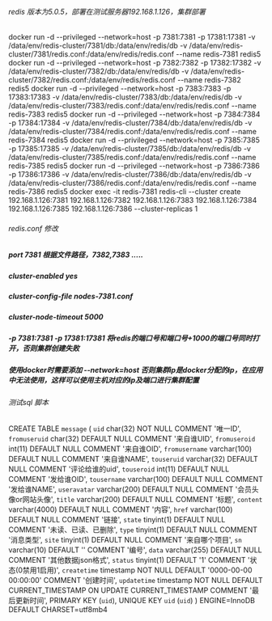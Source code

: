 ###### redis 版本为5.0.5，部署在测试服务器192.168.1.126，集群部署
docker run -d --privileged --network=host -p 7381:7381 -p 17381:17381 -v /data/env/redis-cluster/7381/db:/data/env/redis/db -v /data/env/redis-cluster/7381/redis.conf:/data/env/redis/redis.conf --name redis-7381 redis5
docker run -d --privileged --network=host -p 7382:7382 -p 17382:17382 -v /data/env/redis-cluster/7382/db:/data/env/redis/db -v /data/env/redis-cluster/7382/redis.conf:/data/env/redis/redis.conf --name redis-7382 redis5
docker run -d --privileged --network=host -p 7383:7383 -p 17383:17383 -v /data/env/redis-cluster/7383/db:/data/env/redis/db -v /data/env/redis-cluster/7383/redis.conf:/data/env/redis/redis.conf --name redis-7383 redis5
docker run -d --privileged --network=host -p 7384:7384 -p 17384:17384 -v /data/env/redis-cluster/7384/db:/data/env/redis/db -v /data/env/redis-cluster/7384/redis.conf:/data/env/redis/redis.conf --name redis-7384 redis5
docker run -d --privileged --network=host -p 7385:7385 -p 17385:17385 -v /data/env/redis-cluster/7385/db:/data/env/redis/db -v /data/env/redis-cluster/7385/redis.conf:/data/env/redis/redis.conf --name redis-7385 redis5
docker run -d --privileged --network=host -p 7386:7386 -p 17386:17386 -v /data/env/redis-cluster/7386/db:/data/env/redis/db -v /data/env/redis-cluster/7386/redis.conf:/data/env/redis/redis.conf --name redis-7386 redis5
docker exec -it redis-7381 redis-cli --cluster create 192.168.1.126:7381 192.168.1.126:7382 192.168.1.126:7383 192.168.1.126:7384 192.168.1.126:7385 192.168.1.126:7386 --cluster-replicas 1
###### redis.conf 修改
##### port 7381  根据文件路径，7382,7383 .....
##### cluster-enabled yes
##### cluster-config-file nodes-7381.conf
##### cluster-node-timeout 5000
##### -p 7381:7381 -p 17381:17381 将redis的端口号和端口号+1000的端口号同时打开，否则集群创建失败
##### 使用docker时需要添加 --network=host 否则集群ip是docker分配的ip，在应用中无法使用，这样可以使用主机对应的ip及端口进行集群配置

######  测试sql 脚本
CREATE TABLE `message` (
  `uid` char(32) NOT NULL COMMENT '唯一ID',
  `fromuseruid` char(32) DEFAULT NULL COMMENT '来自谁UID',
  `fromuseroid` int(11) DEFAULT NULL COMMENT '来自谁OID',
  `fromusername` varchar(100) DEFAULT NULL COMMENT '来自谁NAME',
  `touseruid` varchar(32) DEFAULT NULL COMMENT '评论给谁的uid',
  `touseroid` int(11) DEFAULT NULL COMMENT '发给谁OID',
  `tousername` varchar(100) DEFAULT NULL COMMENT '发给谁NAME',
  `useravatar` varchar(200) DEFAULT NULL COMMENT '会员头像or网站头像',
  `title` varchar(200) DEFAULT NULL COMMENT '标题',
  `content` varchar(4000) DEFAULT NULL COMMENT '内容',
  `href` varchar(100) DEFAULT NULL COMMENT '链接',
  `state` tinyint(1) DEFAULT NULL COMMENT '未读、已读、已删除',
  `type` tinyint(1) DEFAULT NULL COMMENT '消息类型',
  `site` tinyint(1) DEFAULT NULL COMMENT '来自哪个项目',
  `sn` varchar(10) DEFAULT '' COMMENT '编号',
  `data` varchar(255) DEFAULT NULL COMMENT '其他数据json格式',
  `status` tinyint(1) DEFAULT '1' COMMENT '状态(0禁用1启用)',
  `createtime` timestamp NOT NULL DEFAULT '0000-00-00 00:00:00' COMMENT '创建时间',
  `updatetime` timestamp NOT NULL DEFAULT CURRENT_TIMESTAMP ON UPDATE CURRENT_TIMESTAMP COMMENT '最后更新时间',
  PRIMARY KEY (`uid`),
  UNIQUE KEY `uid` (`uid`)
) ENGINE=InnoDB DEFAULT CHARSET=utf8mb4